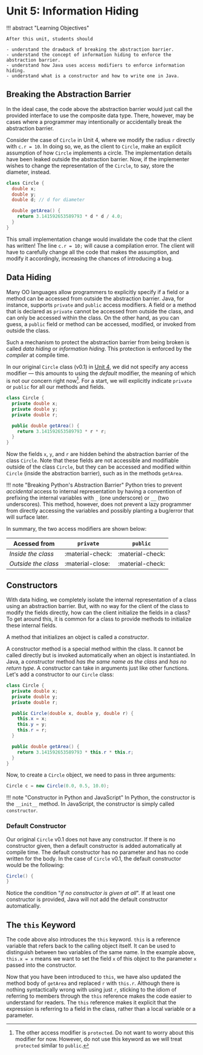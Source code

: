 # Unit 5: Information Hiding

!!! abstract "Learning Objectives"

    After this unit, students should

    - understand the drawback of breaking the abstraction barrier.
    - understand the concept of information hiding to enforce the abstraction barrier.
    - understand how Java uses access modifiers to enforce information hiding.
    - understand what is a constructor and how to write one in Java.

## Breaking the Abstraction Barrier

In the ideal case, the code above the abstraction barrier would just call the provided interface to use the composite data type.  There, however, may be cases where a programmer may intentionally or accidentally break the abstraction barrier.  

Consider the case of `Circle` in Unit 4, where we modify the radius `r` directly with `c.r = 10`.  In doing so, we, as the client to `Circle`, make an explicit assumption of how `Circle` implements a circle.  The implementation details have been leaked outside the abstraction barrier.   Now, if the implementer wishes to change the representation of the `Circle`, to say, store the diameter, instead. 

```Java title="Circle v0.1.2 (with Diameter)" hl_lines="4"
class Circle {
  double x;
  double y;
  double d; // d for diameter

  double getArea() {
    return 3.141592653589793 * d * d / 4.0;
  }
}
```

This small implementation change would invalidate the code that the client has written!  The line `c.r = 10;` will cause a compilation error. The client will have to carefully change all the code that makes the assumption, and modify it accordingly, increasing the chances of introducing a bug.

## Data Hiding

Many OO languages allow programmers to explicitly specify if a field or a method can be accessed from outside the abstraction barrier.  Java, for instance, supports `private` and `public` access modifiers.  A field or a method that is declared as `private` cannot be accessed from outside the class, and can only be accessed within the class.  On the other hand, as you can guess, a `public` field or method can be accessed, modified, or invoked from outside the class.  

Such a mechanism to protect the abstraction barrier from being broken is called _data hiding_ or _information hiding_.  This protection is enforced by the _compiler_ at compile time.

In our original `Circle` class (v0.1) in [Unit 4](04-encapsulation.md), we did not specify any access modifier &mdash; this amounts to using the _default_ modifier, the meaning of which is not our concern right now[^1].  For a start, we will explicitly indicate `private` or `public` for all our methods and fields.

```Java title="Circle v0.2" hl_lines="2-4"
class Circle {
  private double x;
  private double y;
  private double r;

  public double getArea() {
    return 3.141592653589793 * r * r;
  }
}
```

[^1]: The other access modifier is `protected`.  Do not want to worry about this modifier for now.  However, do not use this keyword as we will treat `protected` similar to `public`.

Now the fields `x`, `y`, and `r` are hidden behind the abstraction barrier of the class `Circle`.  Note that these fields are not accessible and modifiable outside of the class `Circle`, but they can be accessed and modified within `Circle` (inside the abstraction barrier), such as in the methods `getArea`.

!!! note "Breaking Python's Abstraction Barrier"
    Python tries to prevent _accidental_ access to internal representation by having a convention of prefixing the internal variables with `_` (one underscore) or `__` (two underscores).   This method, however, does not prevent a lazy programmer from directly accessing the variables and possibly planting a bug/error that will surface later.

In summary, the two access modifiers are shown below:

| Acessed from | `private` | `public` |
|--------------|-----------|----------|
| _Inside the class_ | :material-check: | :material-check: |
| _Outside the class_ | :material-close: | :material-check: |

## Constructors

With data hiding, we completely isolate the internal representation of a class using an abstraction barrier.  But, with no way for the client of the class to modify the fields directly, how can the client initialize the fields in a class?  To get around this, it is common for a class to provide methods to initialize these internal fields.

A method that initializes an object is called a _constructor_.

A constructor method is a special method within the class.  It cannot be called directly but is invoked automatically when an object is instantiated.   In Java, a constructor method _has the same name as the class_ and _has no return type_.  A constructor can take in arguments just like other functions.  Let's add a constructor to our `Circle` class:

```Java title="Circle v0.3" hl_lines="6-10"
class Circle {
  private double x;
  private double y;
  private double r;

  public Circle(double x, double y, double r) {
    this.x = x;
    this.y = y;
    this.r = r;
  }

  public double getArea() {
    return 3.141592653589793 * this.r * this.r;
  }
}
```

Now, to create a `Circle` object, we need to pass in three arguments:
```Java
Circle c = new Circle(0.0, 0.5, 10.0);
```

!!! note "Constructor in Python and JavaScript"
    In Python, the constructor is the `__init__` method.   In JavaScript, the constructor is simply called `constructor`.

### Default Constructor

Our original `Circle` v0.1 does not have any constructor.  If there is no constructor given, then a default constructor is added automatically at compile time.  The default constructor has no parameter and has no code written for the body.  In the case of `Circle` v0.1, the default constructor would be the following:

```Java
Circle() {
}
```

Notice the condition "_if no constructor is given at all_".  If at least one constructor is provided, Java will not add the default constructor automatically.


## The `this` Keyword

The code above also introduces the `this` keyword.  `this` is a reference variable that refers back to the calling object itself.    It can be used to distinguish between two variables of the same name.  In the example above, `this.x = x` means we want to set the field `x` of this object to the parameter `x` passed into the constructor.

Now that you have been introduced to `this`, we have also updated the method body of `getArea` and replaced `r` with `this.r`.  Although there is nothing syntactically wrong with using just `r`, sticking to the idiom of referring to members through the `this` reference makes the code easier to understand for readers.  The `this` reference makes it explicit that the expression is referring to a field in the class, rather than a local variable or a parameter.
